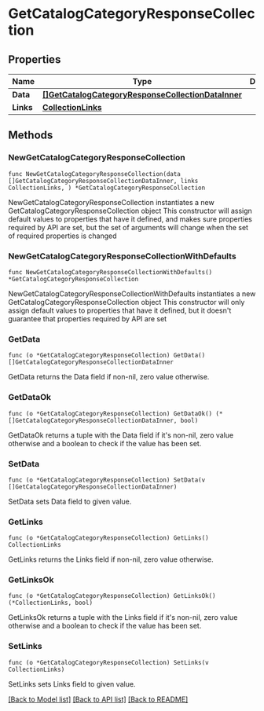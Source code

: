# GetCatalogCategoryResponseCollection

## Properties

Name | Type | Description | Notes
------------ | ------------- | ------------- | -------------
**Data** | [**[]GetCatalogCategoryResponseCollectionDataInner**](GetCatalogCategoryResponseCollectionDataInner.md) |  | 
**Links** | [**CollectionLinks**](CollectionLinks.md) |  | 

## Methods

### NewGetCatalogCategoryResponseCollection

`func NewGetCatalogCategoryResponseCollection(data []GetCatalogCategoryResponseCollectionDataInner, links CollectionLinks, ) *GetCatalogCategoryResponseCollection`

NewGetCatalogCategoryResponseCollection instantiates a new GetCatalogCategoryResponseCollection object
This constructor will assign default values to properties that have it defined,
and makes sure properties required by API are set, but the set of arguments
will change when the set of required properties is changed

### NewGetCatalogCategoryResponseCollectionWithDefaults

`func NewGetCatalogCategoryResponseCollectionWithDefaults() *GetCatalogCategoryResponseCollection`

NewGetCatalogCategoryResponseCollectionWithDefaults instantiates a new GetCatalogCategoryResponseCollection object
This constructor will only assign default values to properties that have it defined,
but it doesn't guarantee that properties required by API are set

### GetData

`func (o *GetCatalogCategoryResponseCollection) GetData() []GetCatalogCategoryResponseCollectionDataInner`

GetData returns the Data field if non-nil, zero value otherwise.

### GetDataOk

`func (o *GetCatalogCategoryResponseCollection) GetDataOk() (*[]GetCatalogCategoryResponseCollectionDataInner, bool)`

GetDataOk returns a tuple with the Data field if it's non-nil, zero value otherwise
and a boolean to check if the value has been set.

### SetData

`func (o *GetCatalogCategoryResponseCollection) SetData(v []GetCatalogCategoryResponseCollectionDataInner)`

SetData sets Data field to given value.


### GetLinks

`func (o *GetCatalogCategoryResponseCollection) GetLinks() CollectionLinks`

GetLinks returns the Links field if non-nil, zero value otherwise.

### GetLinksOk

`func (o *GetCatalogCategoryResponseCollection) GetLinksOk() (*CollectionLinks, bool)`

GetLinksOk returns a tuple with the Links field if it's non-nil, zero value otherwise
and a boolean to check if the value has been set.

### SetLinks

`func (o *GetCatalogCategoryResponseCollection) SetLinks(v CollectionLinks)`

SetLinks sets Links field to given value.



[[Back to Model list]](../README.md#documentation-for-models) [[Back to API list]](../README.md#documentation-for-api-endpoints) [[Back to README]](../README.md)


